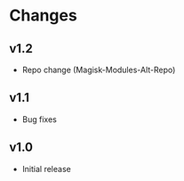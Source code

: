 # Changes

## v1.2
- Repo change (Magisk-Modules-Alt-Repo)

## v1.1
- Bug fixes

## v1.0
- Initial release